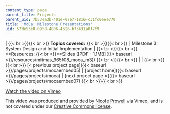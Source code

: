 ```yaml
---
content_type: page
parent_title: Projects
parent_uid: 7b53ea3b-401e-0767-1816-c31fc0eee770
title: 'MoCa: Milestone Presentations'
uid: 57de53e0-0958-4806-4526-b73431a0f7f9
---
```


|  {{< br >}}{{< br >}} **Topics covered:** {{< br >}}{{< br >}}  | Milestone 3: System Design and Initial Implementation |  {{< br >}}{{< br >}} **Resources:  {{< br >}}**Slides ([PDF - 1.1MB]({{< baseurl >}}/resources/mitmas_965f08_moca_m3)) {{< br >}}{{< br >}}  |
|  {{< br >}}{{< br >}} [< previous project page]({{< baseurl >}}/pages/projects/mocaembed05) &#124; [project home]({{< baseurl >}}/pages/projects/moca) &#124; [next project page >]({{< baseurl >}}/pages/projects/mocaembed07) {{< br >}}{{< br >}}  

[Watch the video on Vimeo](http://vimeo.com/moogaloop.swf?clip_id=2293344&server=vimeo.com&show_title=0&show_byline=0&show_portrait=0&color=&fullscreen=0&group_id=)

This video was produced and provided by [Nicole Prowell](http://vimeo.com/user658548) via Vimeo, and is not covered under our [Creative Commons license](/terms/#cc).